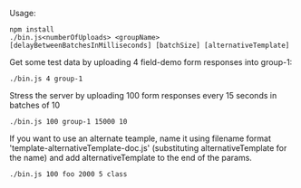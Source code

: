 


Usage:
```
npm install
./bin.js<numberOfUploads> <groupName> [delayBetweenBatchesInMilliseconds] [batchSize] [alternativeTemplate]
```

Get some test data by uploading 4 field-demo form responses into group-1:
```
./bin.js 4 group-1
```

Stress the server by uploading 100 form responses every 15 seconds in batches of 10
```
./bin.js 100 group-1 15000 10
```

If you want to use an alternate teample, name it using filename format 'template-alternativeTemplate-doc.js'
(substituting alternativeTemplate for the name) and add alternativeTemplate to the end of the params.
```
./bin.js 100 foo 2000 5 class
```


